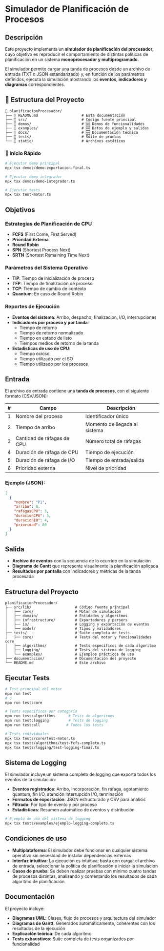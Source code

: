 # Simulador de Planificación de Procesos

## Descripción

Este proyecto implementa un **simulador de planificación del procesador**, cuyo objetivo es reproducir el comportamiento de distintas políticas de planificación en un sistema **monoprocesador y multiprogramado**.  

El simulador permite cargar una tanda de procesos desde un archivo de entrada (TXT o JSON estandarizado) y, en función de los parámetros definidos, ejecuta la simulación mostrando los **eventos, indicadores y diagramas** correspondientes.

## 📁 Estructura del Proyecto

```
📁 planificacionProcesador/
├── 📄 README.md                    # Esta documentación
├── 📁 src/                         # Código fuente principal
├── 📁 demos/                       # 🆕 Demos de funcionalidades
├── 📁 examples/                    # 🆕 Datos de ejemplo y salidas
├── 📁 docs/                        # 🆕 Documentación técnica
├── 📁 tests/                       # Suite de pruebas
└── 📁 static/                      # Archivos estáticos
```

### 🚀 Inicio Rápido

```bash
# Ejecutar demo principal
npx tsx demos/demo-exportacion-final.ts

# Ejecutar demo integrador
npx tsx demos/demo-integrador.ts

# Ejecutar tests
npx tsx test-motor.ts
```

## Objetivos

### Estrategias de Planificación de CPU
- **FCFS** (First Come, First Served)
- **Prioridad Externa**
- **Round Robin**
- **SPN** (Shortest Process Next)
- **SRTN** (Shortest Remaining Time Next)

### Parámetros del Sistema Operativo
- **TIP**: Tiempo de inicialización de proceso
- **TFP**: Tiempo de finalización de proceso
- **TCP**: Tiempo de cambio de contexto
- **Quantum**: En caso de Round Robin

### Reportes de Ejecución
- **Eventos del sistema**: Arribo, despacho, finalización, I/O, interrupciones
- **Indicadores por proceso y por tanda**:
  - Tiempo de retorno
  - Tiempo de retorno normalizado
  - Tiempo en estado de listo
  - Tiempos medios de retorno de la tanda
- **Estadísticas de uso de CPU**:
  - Tiempo ocioso
  - Tiempo utilizado por el SO
  - Tiempo utilizado por los procesos

## Entrada

El archivo de entrada contiene una **tanda de procesos**, con el siguiente formato (CSV/JSON):

| # | Campo | Descripción |
|---|-------|-------------|
| 1 | Nombre del proceso | Identificador único |
| 2 | Tiempo de arribo | Momento de llegada al sistema |
| 3 | Cantidad de ráfagas de CPU | Número total de ráfagas |
| 4 | Duración de ráfaga de CPU | Tiempo de ejecución |
| 5 | Duración de ráfaga de I/O | Tiempo de entrada/salida |
| 6 | Prioridad externa | Nivel de prioridad |

### Ejemplo (JSON):
```json
[
  {
    "nombre": "P1",
    "arribo": 0,
    "rafagasCPU": 3,
    "duracionCPU": 5,
    "duracionIO": 4,
    "prioridad": 80
  }
]
```

## Salida

- **Archivo de eventos** con la secuencia de lo ocurrido en la simulación
- **Diagrama de Gantt** que represente visualmente la planificación aplicada
- **Resultados por pantalla** con indicadores y métricas de la tanda procesada

## Estructura del Proyecto

```
planificacionProcesador/
├── src/lib/                    # Código fuente principal
│   ├── core/                   # Motor de simulación
│   ├── domain/                 # Entidades y algoritmos
│   ├── infrastructure/         # Exportadores y parsers
│   ├── io/                     # Logging y exportación de eventos
│   └── model/                  # Tipos y validadores
├── tests/                      # Suite completa de tests
│   ├── core/                   # Tests del motor y funcionalidades core
│   ├── algorithms/             # Tests específicos de cada algoritmo
│   ├── logging/                # Tests del sistema de logging
│   └── examples/               # Ejemplos prácticos de uso
├── documentacion/              # Documentación del proyecto
└── README.md                   # Este archivo
```

## Ejecutar Tests

```bash
# Test principal del motor
npm run test
# o
npm run test:core

# Tests específicos por categoría
npm run test:algorithms      # Tests de algoritmos
npm run test:logging         # Tests de logging
npm run test:all            # Todos los tests

# Tests individuales
npx tsx tests/core/test-motor.ts
npx tsx tests/algorithms/test-fcfs-completo.ts
npx tsx tests/logging/test-logging-final.ts
```

## Sistema de Logging

El simulador incluye un sistema completo de logging que exporta todos los eventos de la simulación:

- **Eventos registrados**: Arribo, incorporación, fin ráfaga, agotamiento quantum, fin I/O, atención interrupción I/O, terminación
- **Formatos de exportación**: JSON estructurado y CSV para análisis
- **Filtrado**: Por tipo de evento y por proceso
- **Estadísticas**: Resumen automático de eventos y distribución

```bash
# Ejemplo de uso del sistema de logging
npx tsx tests/examples/ejemplo-logging-completo.ts
```

## Condiciones de uso

- **Multiplataforma**: El simulador debe funcionar en cualquier sistema operativo sin necesidad de instalar dependencias externas
- **Interfaz intuitiva**: La ejecución es intuitiva: basta con cargar el archivo de entrada, seleccionar la política de planificación e iniciar la simulación
- **Casos de prueba**: Se deben realizar pruebas con mínimo cuatro tandas de procesos distintas, analizando y comentando los resultados de cada algoritmo de planificación

## Documentación

El proyecto incluye:

- **Diagramas UML**: Clases, flujo de procesos y arquitectura del simulador
- **Diagramas de Gantt**: Generados automáticamente, coherentes con los resultados de la ejecución
- **Explicación teórica**: De cada algoritmo
- **Tests exhaustivos**: Suite completa de tests organizados por funcionalidad

